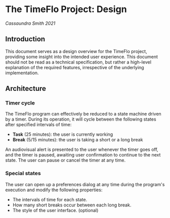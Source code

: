 # The TimeFlo Project: Design
*Cassaundra Smith 2021*

## Introduction

This document serves as a design overview for the TimeFlo project, providing
some insight into the intended user experience. This document should not be read
as a technical specification, but rather a high-level explanation of the
required features, irrespective of the underlying implementation.

## Architecture

### Timer cycle

The TimeFlo program can effectively be reduced to a state machine driven by a
timer. During its operation, it will cycle between the following states after
specified intervals of time:

- **Task** (25 minutes): the user is currently working
- **Break** (5/15 minutes): the user is taking a short or a long break

An audiovisual alert is presented to the user whenever the timer goes off, and
the timer is paused, awaiting user confirmation to continue to the next state.
The user can pause or cancel the timer at any time.

### Special states

The user can open up a preferences dialog at any time during the program's
execution and modify the following properties:

- The intervals of time for each state.
- How many short breaks occur between each long break.
- The style of the user interface. (optional)
